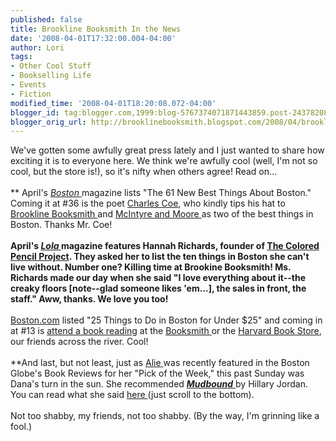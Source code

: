 ```yaml
---
published: false
title: Brookline Booksmith In the News
date: '2008-04-01T17:32:00.004-04:00'
author: Lori
tags:
- Other Cool Stuff
- Bookselling Life
- Events
- Fiction
modified_time: '2008-04-01T18:20:08.072-04:00'
blogger_id: tag:blogger.com,1999:blog-5767374071871443859.post-2437820832437765670
blogger_orig_url: http://brooklinebooksmith.blogspot.com/2008/04/brookline-booksmith-in-news.html
---
```


We've gotten some awfully great press lately and I just wanted to share how exciting it is to everyone here. We think we're awfully cool (well, I'm not so cool, but the store is!), so it's nifty when others agree! Read on...<br /><br />** April's <a href="http://www.bostonmagazine.com/index.html"><em>Boston</em> </a>magazine lists "The 61 New Best Things About Boston." Coming it at #36 is the poet <a href="http://www.bostonmagazine.com/articles/bostonpride/page4">Charles Coe</a>, who kindly tips his hat to <a href="http://brooklinebooksmith.com/">Brookline Booksmith </a>and <a href="http://www.mcintyreandmoore.com/">McIntyre and Moore </a>as two of the best things in Boston. Thanks Mr. Coe!<br /><br />**April's <em><a href="http://www.lolaboston.com/">Lola </a></em>magazine features Hannah Richards, founder of <a href="http://thecoloredpencilproject.org/index.html">The Colored Pencil Project</a>. They asked her to list the ten things in Boston she can't live without. Number one? Killing time at Brookine Booksmith! Ms. Richards made our day when she said "I love everything about it--the creaky floors [note--glad someone likes 'em...], the sales in front, the staff." Aww, thanks. We love you too!<br /><br />**<a href="http://www.boston.com/">Boston.com</a> listed "25 Things to Do in Boston for Under $25" and coming in at #13 is <a href="http://www.boston.com/travel/boston/gallery/25_under_25_spring?pg=13">attend a book reading</a> at the <a href="http://brooklinebooksmith.com/Events/MainEvent.html">Booksmith </a>or the <a href="http://harvard.com/">Harvard Book Store</a>, our friends across the river. Cool!<br /><br />**And last, but not least, just as <a href="http://brooklinebooksmith.blogspot.com/2008/03/alies-pick-make-big-time.html">Alie </a>was recently featured in the Boston Globe's Book Reviews for her "Pick of the Week," this past Sunday was Dana's turn in the sun. She recommended <a href="http://brookline.booksense.com/NASApp/store/Product?s=showproduct&amp;isbn=9781565125698"><strong><em>Mudbound</em></strong> </a>by Hillary Jordan. You can read what she said <a href="http://www.boston.com/ae/books/articles/2008/03/30/compleat_angler?mode=PF">here </a>(just scroll to the bottom).<br /><br />Not too shabby, my friends, not too shabby. (By the way, I'm grinning like a fool.)